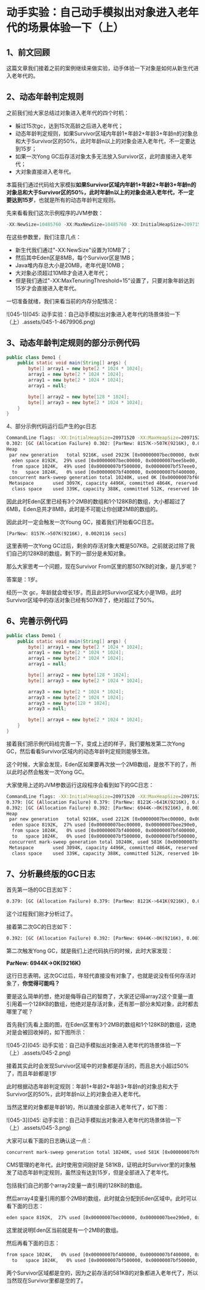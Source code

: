 # 动手实验：自己动手模拟出对象进入老年代的场景体验一下（上）

## 1、前文回顾

这篇文章我们接着之前的案例继续来做实验，动手体验一下对象是如何从新生代进入老年代的。

## 2、动态年龄判定规则

之前我们给大家总结过对象进入老年代的四个时机：

- 躲过15次gc，达到15次高龄之后进入老年代；
- 动态年龄判定规则，如果Survivor区域内年龄1+年龄2+年龄3+年龄n的对象总和大于Survivor区的50%，此时年龄n以上的对象会进入老年代，不一定要达到15岁；
- 如果一次Yong GC后存活对象太多无法放入Survivor区，此时直接进入老年代；
- 大对象直接进入老年代。

本篇我们通过代码给大家模拟**如果Survivor区域内年龄1+年龄2+年龄3+年龄n的对象总和大于Survivor区的50%，此时年龄n以上的对象会进入老年代，不一定要达到15岁**，也就是所有的动态年龄判定规则。

先来看看我们这次示例程序的JVM参数：

```java
-XX:NewSize=10485760 -XX:MaxNewSize=10485760 -XX:InitialHeapSize=20971520 -XX:MaxHeapSize=20971520 -XX:SurvivorRatio=8 -XX:MaxTenuringThreshold=15 -XX:PretenureSizeThreshold=10485760 -XX:+UseParNewGC -XX:+UseConcMarkSweepGC -XX:+PrintGCDetails -XX:+PrintGCTimeStamps -Xloggc:gc.log
```

在这些参数里，我们注意几点：

- 新生代我们通过"-XX:NewSize"设置为10MB了；
- 然后其中Eden区是8MB，每个Survivor区是1MB；
- Java堆内存总大小是20MB，老年代是10MB；
- 大对象必须超过10MB才会进入老年代；
- 但是我们通过"-XX:MaxTenuringThreshold=15"设置了，只要对象年龄达到15岁才会直接进入老年代。

一切准备就绪，我们来看当前的内存分配情况：

![045-1](045: 动手实验：自己动手模拟出对象进入老年代的场景体验一下（上）.assets/045-1-4679906.png)



## 3、动态年龄判定规则的部分示例代码

```java
public class Demo1 {
    public static void main(String[] args) {
        byte[] array1 = new byte[2 * 1024 * 1024];
        array1 = new byte[2 * 1024 * 1024];
        array1 = new byte[2 * 1024 * 1024];
        array1 = null;

        byte[] array2 = new byte[128 * 1024];
        byte[] array3 = new byte[2 * 1024 * 1024];
    }
}
```

4、部分示例代码运行后产生的gc日志

```bash
CommandLine flags: -XX:InitialHeapSize=20971520 -XX:MaxHeapSize=20971520 -XX:MaxNewSize=10485760 -XX:MaxTenuringThreshold=15 -XX:NewSize=10485760 -XX:OldPLABSize=16 -XX:PretenureSizeThreshold=10485760 -XX:+PrintGC -XX:+PrintGCDetails -XX:+PrintGCTimeStamps -XX:SurvivorRatio=8 -XX:+UseCompressedClassPointers -XX:+UseCompressedOops -XX:+UseConcMarkSweepGC -XX:+UseParNewGC 
0.302: [GC (Allocation Failure) 0.302: [ParNew: 8157K->507K(9216K), 0.0020116 secs] 8157K->507K(19456K), 0.0021167 secs] [Times: user=0.01 sys=0.00, real=0.01 secs] 
Heap
 par new generation   total 9216K, used 2923K [0x00000007bec00000, 0x00000007bf600000, 0x00000007bf600000)
  eden space 8192K,  29% used [0x00000007bec00000, 0x00000007bee5be00, 0x00000007bf400000)
  from space 1024K,  49% used [0x00000007bf500000, 0x00000007bf57eee0, 0x00000007bf600000)
  to   space 1024K,   0% used [0x00000007bf400000, 0x00000007bf400000, 0x00000007bf500000)
 concurrent mark-sweep generation total 10240K, used 0K [0x00000007bf600000, 0x00000007c0000000, 0x00000007c0000000)
 Metaspace       used 3097K, capacity 4496K, committed 4864K, reserved 1056768K
  class space    used 339K, capacity 388K, committed 512K, reserved 1048576K
```

因此此时Eden区里已经有3个2MB的数组和1个128KB的数组，大小都超过了6MB，Eden总共才8MB，此时是不可能让你创建2MB的数组的。

因此此时一定会触发一次Young GC，接着我们开始看GC日志。

```
[ParNew: 8157K->507K(9216K), 0.0020116 secs]
```

这里表明一次Yong GC过后，剩余的存活对象大概是507KB。之前就说过除了我们自己的128KB的数组，剩下的一部分是未知对象。

那么大家思考一个问题，现在Survivor From区里的那507KB的对象，是几岁呢？

答案是：1岁。

经历一次 gc，年龄就会增长1岁。而且此时Survivor区域大小是1MB，此时Survivor区域中的存活对象已经有507KB了，绝对超过了50%。

## 6、完善示例代码

```java
public class Demo1 {
    public static void main(String[] args) {
        byte[] array1 = new byte[2 * 1024 * 1024];
        array1 = new byte[2 * 1024 * 1024];
        array1 = new byte[2 * 1024 * 1024];
        array1 = null;

        byte[] array2 = new byte[128 * 1024];
        byte[] array3 = new byte[2 * 1024 * 1024];

        array3 = new byte[2 * 1024 * 1024];
        array3 = new byte[2 * 1024 * 1024];
        array3 = new byte[128 * 1024];
        array3 = null;

        byte[] array4 = new byte[2 * 1024 * 1024];
    }
}
```

接着我们把示例代码给完善一下，变成上述的样子，我们要触发第二次Yong GC，然后看看Survivor区域内的动态年龄判定规则能够生效。

这个时候，大家会发现，Eden区如果要再次放一个2MB数组，是放不下的了，所以此时必然会触发一次Yong GC。

大家使用上述的JVM参数运行这段程序会看到如下的GC日志：

```bash
CommandLine flags: -XX:InitialHeapSize=20971520 -XX:MaxHeapSize=20971520 -XX:MaxNewSize=10485760 -XX:MaxTenuringThreshold=15 -XX:NewSize=10485760 -XX:OldPLABSize=16 -XX:PretenureSizeThreshold=10485760 -XX:+PrintGC -XX:+PrintGCDetails -XX:+PrintGCTimeStamps -XX:SurvivorRatio=8 -XX:+UseCompressedClassPointers -XX:+UseCompressedOops -XX:+UseConcMarkSweepGC -XX:+UseParNewGC 
0.379: [GC (Allocation Failure) 0.379: [ParNew: 8121K->641K(9216K), 0.0115629 secs] 8121K->641K(19456K), 0.0116973 secs] [Times: user=0.00 sys=0.00, real=0.01 secs] 
0.392: [GC (Allocation Failure) 0.392: [ParNew: 6944K->0K(9216K), 0.0032399 secs] 6944K->581K(19456K), 0.0033186 secs] [Times: user=0.00 sys=0.01, real=0.00 secs] 
Heap
 par new generation   total 9216K, used 2212K [0x00000007bec00000, 0x00000007bf600000, 0x00000007bf600000)
  eden space 8192K,  27% used [0x00000007bec00000, 0x00000007bee290e0, 0x00000007bf400000)
  from space 1024K,   0% used [0x00000007bf400000, 0x00000007bf400000, 0x00000007bf500000)
  to   space 1024K,   0% used [0x00000007bf500000, 0x00000007bf500000, 0x00000007bf600000)
 concurrent mark-sweep generation total 10240K, used 581K [0x00000007bf600000, 0x00000007c0000000, 0x00000007c0000000)
 Metaspace       used 3094K, capacity 4496K, committed 4864K, reserved 1056768K
  class space    used 339K, capacity 388K, committed 512K, reserved 1048576K
```

## 7、分析最终版的GC日志

首先第一场的GC日志如下：

```bash
0.379: [GC (Allocation Failure) 0.379: [ParNew: 8121K->641K(9216K), 0.0115629 secs] 8121K->641K(19456K), 0.0116973 secs] [Times: user=0.00 sys=0.00, real=0.01 secs] 
```

这个过程我们刚才分析过了。

接着第二次GC的日志如下：

```bash
0.392: [GC (Allocation Failure) 0.392: [ParNew: 6944K->0K(9216K), 0.0032399 secs] 6944K->581K(19456K), 0.0033186 secs] [Times: user=0.00 sys=0.01, real=0.00 secs] 
```

第二次触发Yong GC，就是我们上述代码执行的时候，此时大家发现：

**ParNew: 6944K->0K(9216K)**

这行日志表明，这次GC过后，年轻代直接没有对象了，也就是说没有任何存活对象了，**你觉得可能吗？**

要是这么简单的想，绝对是侮辱自己的智商了，大家还记得array2这个变量一直引用着一个128KB的数组，他绝对是存活对象，还有那一部分未知对象，此时都去哪里了呢？

首先我们先看上面的图，在Eden区里有3个2MB的数组和1个128KB的数组，这绝对是会被回收掉的，如下图所示：

![045-2](045: 动手实验：自己动手模拟出对象进入老年代的场景体验一下（上）.assets/045-2.png)

接着其实此时会发现Survivor区域中的对象都是存活的，而且总大小超过50%了，而且年龄都是1岁

此时根据动态年龄判定规则：年龄1+年龄2+年龄3+年龄n的对象总和大于Survivor区的50%，此时年龄n以上的对象会进入老年代。

当然这里的对象都是年龄1的，所以直接全部进入老年代了，如下图：

![045-3](045: 动手实验：自己动手模拟出对象进入老年代的场景体验一下（上）.assets/045-3.png)

大家可以看下面的日志确认这一点：

```bash
concurrent mark-sweep generation total 10240K, used 581K [0x00000007bf600000, 0x00000007c0000000, 0x00000007c0000000)
```

CMS管理的老年代，此时使用空间刚好是 581KB，证明此时Survivor里的对象触发了动态年龄判定规则，虽然没有达到15岁，但是全部进入了老年代。

包括我们自己的那个array2变量一直引用的128KB的数组。

然后array4变量引用的那个2MB的数组，此时就会分配到Eden区域中。此时可以看下面的日志：

```bash
eden space 8192K,  27% used [0x00000007bec00000, 0x00000007bee290e0, 0x00000007bf400000)
```

这里就说明Eden区当前就是有一个2MB的数组。

然后再看下面的日志：

```bash
from space 1024K,   0% used [0x00000007bf400000, 0x00000007bf400000, 0x00000007bf500000)
  to   space 1024K,   0% used [0x00000007bf500000, 0x00000007bf500000, 0x00000007bf600000)
```

两个Survivor区域都是空的，因为之前存活的581KB的对象都进入老年代了，所以当然现在Survivor里都是空的了。